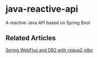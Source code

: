 # java-reactive-api
A reactive Java API based on Spring Boot

## Related Articles

[Spring WebFlux and DB2 with rxjava2-jdbc](https://rai-sandeep.github.io/posts/spring-webflux-and-db2-with-rxjava2-jdbc/)
